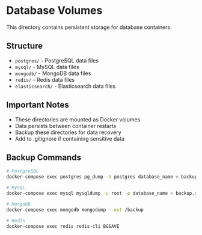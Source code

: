 # Database Volumes

This directory contains persistent storage for database containers.

## Structure
- `postgres/` - PostgreSQL data files
- `mysql/` - MySQL data files  
- `mongodb/` - MongoDB data files
- `redis/` - Redis data files
- `elasticsearch/` - Elasticsearch data files

## Important Notes
- These directories are mounted as Docker volumes
- Data persists between container restarts
- Backup these directories for data recovery
- Add to .gitignore if containing sensitive data

## Backup Commands
```bash
# PostgreSQL
docker-compose exec postgres pg_dump -U postgres database_name > backup.sql

# MySQL  
docker-compose exec mysql mysqldump -u root -p database_name > backup.sql

# MongoDB
docker-compose exec mongodb mongodump --out /backup

# Redis
docker-compose exec redis redis-cli BGSAVE
```
